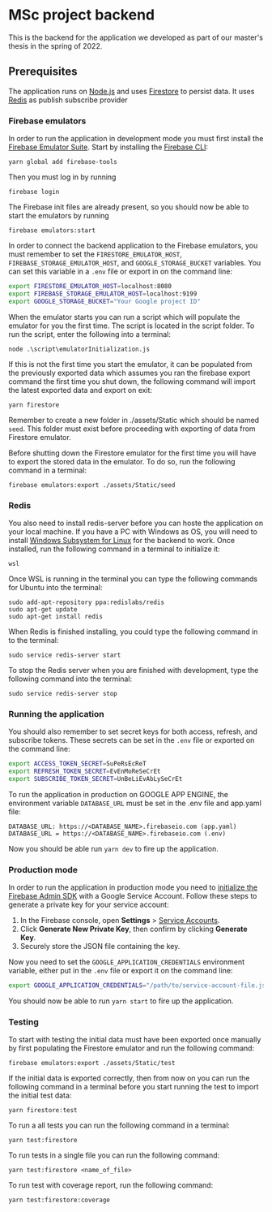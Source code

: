 # MSc project backend

This is the backend for the application we developed as part of our master's
thesis in the spring of 2022.

## Prerequisites

The application runs on [Node.js][] and uses [Firestore][] to persist data. It uses [Redis][] as publish subscribe provider

[Node.js]: https://nodejs.org/
[Firestore]: https://cloud.google.com/firestore
[Redis]: https://redis.io

### Firebase emulators

In order to run the application in development mode you must first install the
[Firebase Emulator Suite][]. Start by installing the [Firebase CLI][]:

[Firebase Emulator Suite]: https://firebase.google.com/docs/emulator-suite/install_and_configure
[Firebase CLI]: https://firebase.google.com/docs/cli

    yarn global add firebase-tools

Then you must log in by running

    firebase login

The Firebase init files are already present, so you should now be able to start
the emulators by running

    firebase emulators:start

In order to connect the backend application to the Firebase emulators, you must
remember to set the `FIRESTORE_EMULATOR_HOST`,
`FIREBASE_STORAGE_EMULATOR_HOST`, and `GOOGLE_STORAGE_BUCKET` variables. You
can set this variable in a `.env` file or export in on the command line:

```bash
export FIRESTORE_EMULATOR_HOST=localhost:8080
export FIREBASE_STORAGE_EMULATOR_HOST=localhost:9199
export GOOGLE_STORAGE_BUCKET="Your Google project ID"
```

When the emulator starts you can run a script which will populate the emulator
for you the first time. The script is located in the script folder. To run the
script, enter the following into a terminal:

    node .\script\emulatorInitialization.js

If this is not the first time you start the emulator, it can be populated from
the previously exported data which assumes you ran the firebase export command
the first time you shut down, the following command will import the latest
exported data and export on exit:

    yarn firestore

Remember to create a new folder in ./assets/Static which should be named
`seed`. This folder must exist before proceeding with exporting of data from
Firestore emulator.

Before shutting down the Firestore emulator for the first time you will have to
export the stored data in the emulator. To do so, run the following command in
a terminal:

    firebase emulators:export ./assets/Static/seed

### Redis

You also need to install redis-server before you can hoste the application on
your local machine. If you have a PC with Windows as OS, you will need to
install [Windows Subsystem for Linux][] for the backend to work. Once
installed, run the following command in a terminal to initialize it:

    wsl

[Windows Subsystem for Linux]: https://docs.microsoft.com/en-us/windows/wsl/install

Once WSL is running in the terminal you can type the following commands for
Ubuntu into the terminal:

    sudo add-apt-repository ppa:redislabs/redis
    sudo apt-get update
    sudo apt-get install redis

When Redis is finished installing, you could type the following command in to
the terminal:

    sudo service redis-server start

To stop the Redis server when you are finished with development, type the
following command into the terminal:

    sudo service redis-server stop

### Running the application

You should also remember to set secret keys for both access, refresh, and
subscribe tokens. These secrets can be set in the `.env` file or exported on
the command line:

```bash
export ACCESS_TOKEN_SECRET=SuPeRsEcReT
export REFRESH_TOKEN_SECRET=EvEnMoReSeCrEt
export SUBSCRIBE_TOKEN_SECRET=UnBeLiEvAbLySeCrEt
```

To run the application in production on GOOGLE APP ENGINE, the environment variable
`DATABASE_URL` must be set in the .env file and app.yaml file:

```
DATABASE_URL: https://<DATABASE_NAME>.firebaseio.com (app.yaml)
DATABASE_URL = https://<DATABASE_NAME>.firebaseio.com (.env)
```

Now you should be able run `yarn dev` to fire up the application.

### Production mode

In order to run the application in production mode you need to
[initialize the Firebase Admin SDK][] with a Google Service Account.
Follow these steps to generate a private key for your service account:

1. In the Firebase console, open **Settings** > [Service Accounts][].
2. Click **Generate New Private Key**, then confirm by clicking **Generate Key**.
3. Securely store the JSON file containing the key.

Now you need to set the `GOOGLE_APPLICATION_CREDENTIALS` environment variable,
either put in the `.env` file or export it on the command line:

```bash
export GOOGLE_APPLICATION_CREDENTIALS="/path/to/service-account-file.json"
```

You should now be able to run `yarn start` to fire up the application.

[initialize the Firebase Admin SDK]: https://firebase.google.com/docs/admin/setup#initialize-sdk
[Service Accounts]: https://console.firebase.google.com/project/_/settings/serviceaccounts/adminsdk

### Testing

To start with testing the initial data must have been exported once manually by
first populating the Firestore emulator and run the following command:

    firebase emulators:export ./assets/Static/test

If the initial data is exported correctly, then from now on you can run the
following command in a terminal before you start running the test to import the
initial test data:

    yarn firestore:test

To run a all tests you can run the following command in a terminal:

    yarn test:firestore

To run tests in a single file you can run the following command:

    yarn test:firestore <name_of_file>

To run test with coverage report, run the following command:

    yarn test:firestore:coverage
